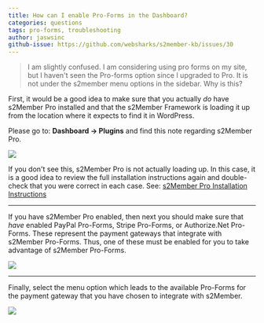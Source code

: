 ```yaml
---
title: How can I enable Pro-Forms in the Dashboard?
categories: questions
tags: pro-forms, troubleshooting
author: jaswsinc
github-issue: https://github.com/websharks/s2member-kb/issues/30
---
```


> I am slightly confused. I am considering using pro forms on my site, but I haven't seen the Pro-forms option since I upgraded to Pro. It is not under the s2member menu options in the sidebar. Why is this?

First, it would be a good idea to make sure that you actually _do_ have s2Member Pro installed and that the s2Member Framework is loading it up from the location where it expects to find it in WordPress.

Please go to: **Dashboard → Plugins** and find this note regarding s2Member Pro.

![](https://cloud.githubusercontent.com/assets/1563559/5745565/43535048-9bd6-11e4-85b9-a1580caa5c05.png)

If you don't see this, s2Member Pro is not actually loading up. In this case, it is a good idea to review the full installation instructions again and double-check that you were correct in each case. See: [s2Member Pro Installation Instructions](http://s2member.com/installation/)

---

If you have s2Member Pro enabled, then next you should make sure that _have_ enabled PayPal Pro-Forms, Stripe Pro-Forms, or Authorize.Net Pro-Forms. These represent the payment gateways that integrate with s2Member Pro-Forms. Thus, one of these must be enabled for you to take advantage of s2Member Pro-Forms.

![](https://cloud.githubusercontent.com/assets/1563559/5745531/fbea2952-9bd5-11e4-9af3-2d580e43b94c.png)

---

Finally, select the menu option which leads to the available Pro-Forms for the payment gateway that you have chosen to integrate with s2Member.

![](https://cloud.githubusercontent.com/assets/1563559/5745645/be5f41e8-9bd6-11e4-950c-1af75601aa73.png)